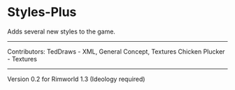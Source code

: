# Styles-Plus

Adds several new styles to the game.

---

Contributors:
TedDraws - XML, General Concept, Textures
Chicken Plucker - Textures

---

Version 0.2 for Rimworld 1.3 (Ideology required)

